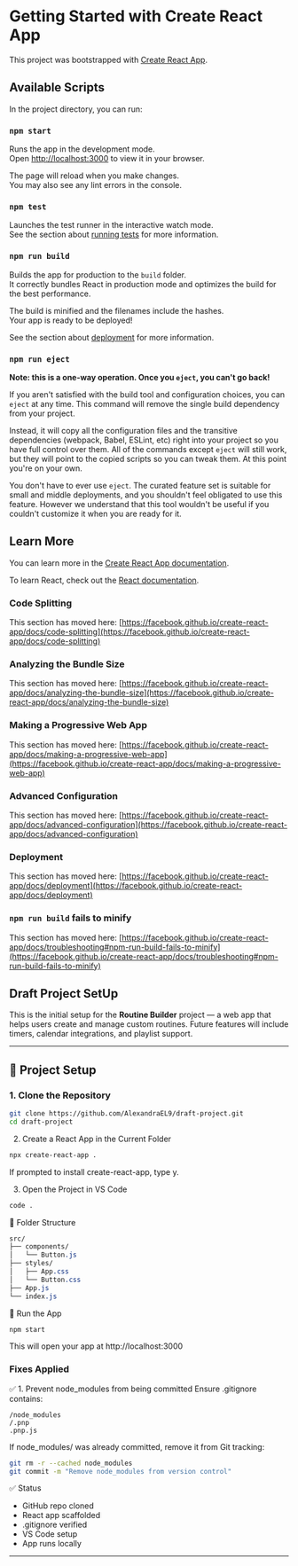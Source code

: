 # Getting Started with Create React App

This project was bootstrapped with [Create React App](https://github.com/facebook/create-react-app).

## Available Scripts

In the project directory, you can run:

### `npm start`

Runs the app in the development mode.\
Open [http://localhost:3000](http://localhost:3000) to view it in your browser.

The page will reload when you make changes.\
You may also see any lint errors in the console.

### `npm test`

Launches the test runner in the interactive watch mode.\
See the section about [running tests](https://facebook.github.io/create-react-app/docs/running-tests) for more information.

### `npm run build`

Builds the app for production to the `build` folder.\
It correctly bundles React in production mode and optimizes the build for the best performance.

The build is minified and the filenames include the hashes.\
Your app is ready to be deployed!

See the section about [deployment](https://facebook.github.io/create-react-app/docs/deployment) for more information.

### `npm run eject`

**Note: this is a one-way operation. Once you `eject`, you can't go back!**

If you aren't satisfied with the build tool and configuration choices, you can `eject` at any time. This command will remove the single build dependency from your project.

Instead, it will copy all the configuration files and the transitive dependencies (webpack, Babel, ESLint, etc) right into your project so you have full control over them. All of the commands except `eject` will still work, but they will point to the copied scripts so you can tweak them. At this point you're on your own.

You don't have to ever use `eject`. The curated feature set is suitable for small and middle deployments, and you shouldn't feel obligated to use this feature. However we understand that this tool wouldn't be useful if you couldn't customize it when you are ready for it.

## Learn More

You can learn more in the [Create React App documentation](https://facebook.github.io/create-react-app/docs/getting-started).

To learn React, check out the [React documentation](https://reactjs.org/).

### Code Splitting

This section has moved here: [https://facebook.github.io/create-react-app/docs/code-splitting](https://facebook.github.io/create-react-app/docs/code-splitting)

### Analyzing the Bundle Size

This section has moved here: [https://facebook.github.io/create-react-app/docs/analyzing-the-bundle-size](https://facebook.github.io/create-react-app/docs/analyzing-the-bundle-size)

### Making a Progressive Web App

This section has moved here: [https://facebook.github.io/create-react-app/docs/making-a-progressive-web-app](https://facebook.github.io/create-react-app/docs/making-a-progressive-web-app)

### Advanced Configuration

This section has moved here: [https://facebook.github.io/create-react-app/docs/advanced-configuration](https://facebook.github.io/create-react-app/docs/advanced-configuration)

### Deployment

This section has moved here: [https://facebook.github.io/create-react-app/docs/deployment](https://facebook.github.io/create-react-app/docs/deployment)

### `npm run build` fails to minify

This section has moved here: [https://facebook.github.io/create-react-app/docs/troubleshooting#npm-run-build-fails-to-minify](https://facebook.github.io/create-react-app/docs/troubleshooting#npm-run-build-fails-to-minify)

## Draft Project SetUp

This is the initial setup for the **Routine Builder** project — a web app that helps users create and manage custom routines. Future features will include timers, calendar integrations, and playlist support.

---

## 🚀 Project Setup

### 1. Clone the Repository

```bash
git clone https://github.com/AlexandraEL9/draft-project.git
cd draft-project
```
2. Create a React App in the Current Folder
```bash
npx create-react-app .
```
If prompted to install create-react-app, type y.

3. Open the Project in VS Code
```bash
code .
```
🧱 Folder Structure
```css
src/
├── components/
│   └── Button.js
├── styles/
│   ├── App.css
│   └── Button.css
├── App.js
└── index.js
```
🧪 Run the App
```bash
npm start
```
This will open your app at http://localhost:3000

### Fixes Applied
✅ 1. Prevent node_modules from being committed
Ensure .gitignore contains:
```gitignore
/node_modules
/.pnp
.pnp.js
```
If node_modules/ was already committed, remove it from Git tracking:
```bash
git rm -r --cached node_modules
git commit -m "Remove node_modules from version control"
```
✅ Status
- GitHub repo cloned
- React app scaffolded
- .gitignore verified
- VS Code setup
- App runs locally

---


